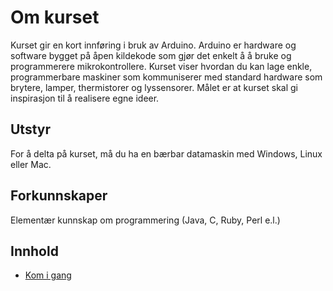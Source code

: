 
# Om kurset
Kurset gir en kort innføring i bruk av Arduino. Arduino er hardware og software bygget på åpen kildekode som gjør det enkelt å å bruke og programmerere mikrokontrollere. Kurset viser hvordan du kan lage enkle, programmerbare maskiner som kommuniserer med standard hardware som brytere, lamper, thermistorer og lyssensorer. Målet er at kurset skal gi inspirasjon til å realisere egne ideer.

## Utstyr
For å delta på kurset, må du ha en bærbar datamaskin med Windows, Linux eller Mac.

## Forkunnskaper
Elementær kunnskap om programmering (Java, C, Ruby, Perl e.l.)

## Innhold

* [Kom i gang](KomIGang/README.md)
